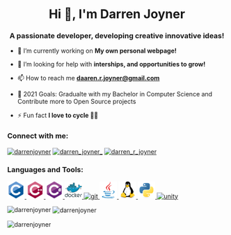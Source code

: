 <h1 align="center">Hi 👋, I'm Darren Joyner</h1>
<h3 align="center">A passionate developer, developing creative innovative ideas!</h3>

- 🔭 I’m currently working on **My own personal webpage!**

- 🤝 I’m looking for help with **interships, and opportunities to grow!**

- 📫 How to reach me **daaren.r.joyner@gmail.com**

- 🥅 2021 Goals: Gradualte with my Bachelor in Computer Science and Contribute more to Open Source projects

- ⚡ Fun fact **I love to cycle 🚴‍♂️**

<h3 align="left">Connect with me:</h3>
<p align="left">
<a href="https://linkedin.com/in/darrenjoyner" target="blank"><img align="center" src="https://raw.githubusercontent.com/rahuldkjain/github-profile-readme-generator/neutral-icons/src/images/icons/Social/linked-in-alt.svg" alt="darrenjoyner" height="30" width="40" /></a>
<a href="https://instagram.com/darren_joyner_" target="blank"><img align="center" src="https://img.icons8.com/color/48/000000/instagram-new--v1.png" alt="darren_joyner_" height="30" width="40" /></a>
<a href="https://www.hackerrank.com/darren_r_joyner" target="blank"><img align="center" src="https://img.icons8.com/windows/50/000000/hackerrank.png" alt="darren_r_joyner" height="30" width="40" /></a>
</p>

<h3 align="left">Languages and Tools:</h3>
<p align="left"> <a href="https://www.cprogramming.com/" target="_blank"> <img src="https://raw.githubusercontent.com/devicons/devicon/master/icons/c/c-original.svg" alt="c" width="40" height="40"/> </a> <a href="https://www.w3schools.com/cpp/" target="_blank"> <img src="https://raw.githubusercontent.com/devicons/devicon/master/icons/cplusplus/cplusplus-original.svg" alt="cplusplus" width="40" height="40"/> </a> <a href="https://www.w3schools.com/cs/" target="_blank"> <img src="https://raw.githubusercontent.com/devicons/devicon/master/icons/csharp/csharp-original.svg" alt="csharp" width="40" height="40"/> </a> <a href="https://www.docker.com/" target="_blank"> <img src="https://raw.githubusercontent.com/devicons/devicon/master/icons/docker/docker-original-wordmark.svg" alt="docker" width="40" height="40"/> </a> <a href="https://git-scm.com/" target="_blank"> <img src="https://www.vectorlogo.zone/logos/git-scm/git-scm-icon.svg" alt="git" width="40" height="40"/> </a> <a href="https://www.java.com" target="_blank"> <img src="https://raw.githubusercontent.com/devicons/devicon/master/icons/java/java-original.svg" alt="java" width="40" height="40"/> </a> <a href="https://www.linux.org/" target="_blank"> <img src="https://raw.githubusercontent.com/devicons/devicon/master/icons/linux/linux-original.svg" alt="linux" width="40" height="40"/> </a> <a href="https://www.python.org" target="_blank"> <img src="https://raw.githubusercontent.com/devicons/devicon/master/icons/python/python-original.svg" alt="python" width="40" height="40"/> </a> <a href="https://unity.com/" target="_blank"> <img src="https://www.vectorlogo.zone/logos/unity3d/unity3d-icon.svg" alt="unity" width="40" height="40"/> </a> </p>

<p><img align="left" src="https://github-readme-stats.vercel.app/api/top-langs?username=darrenjoyner&show_icons=true&locale=en&layout=compact" alt="darrenjoyner" /></p>

<p>&nbsp;<img align="center" src="https://github-readme-stats.vercel.app/api?username=darrenjoyner&show_icons=true&locale=en" alt="darrenjoyner" /></p>

<p><img align="center" src="https://github-readme-streak-stats.herokuapp.com/?user=darrenjoyner&" alt="darrenjoyner" /></p>
